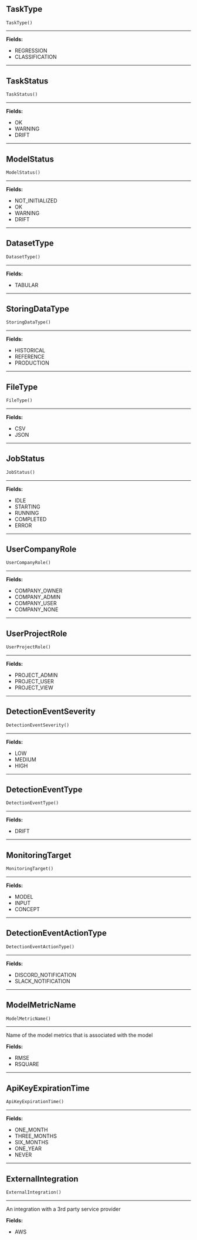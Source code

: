 #


## TaskType
```python 
TaskType()
```


---
**Fields:**

- REGRESSION
- CLASSIFICATION

----


## TaskStatus
```python 
TaskStatus()
```


---
**Fields:**

- OK
- WARNING
- DRIFT

----


## ModelStatus
```python 
ModelStatus()
```


---
**Fields:**

- NOT_INITIALIZED
- OK
- WARNING
- DRIFT

----


## DatasetType
```python 
DatasetType()
```


---
**Fields:**

- TABULAR

----


## StoringDataType
```python 
StoringDataType()
```


---
**Fields:**

- HISTORICAL
- REFERENCE
- PRODUCTION

----


## FileType
```python 
FileType()
```


---
**Fields:**

- CSV
- JSON

----


## JobStatus
```python 
JobStatus()
```


---
**Fields:**

- IDLE
- STARTING
- RUNNING
- COMPLETED
- ERROR

----


## UserCompanyRole
```python 
UserCompanyRole()
```


---
**Fields:**

- COMPANY_OWNER
- COMPANY_ADMIN
- COMPANY_USER
- COMPANY_NONE

----


## UserProjectRole
```python 
UserProjectRole()
```


---
**Fields:**

- PROJECT_ADMIN
- PROJECT_USER
- PROJECT_VIEW

----


## DetectionEventSeverity
```python 
DetectionEventSeverity()
```


---
**Fields:**

- LOW
- MEDIUM
- HIGH

----


## DetectionEventType
```python 
DetectionEventType()
```


---
**Fields:**

- DRIFT

----


## MonitoringTarget
```python 
MonitoringTarget()
```


---
**Fields:**

- MODEL
- INPUT
- CONCEPT

----


## DetectionEventActionType
```python 
DetectionEventActionType()
```


---
**Fields:**

- DISCORD_NOTIFICATION
- SLACK_NOTIFICATION

----


## ModelMetricName
```python 
ModelMetricName()
```


---
Name of the model metrics that is associated with the model

**Fields:**
- RMSE
- RSQUARE

----


## ApiKeyExpirationTime
```python 
ApiKeyExpirationTime()
```


---
**Fields:**

- ONE_MONTH
- THREE_MONTHS
- SIX_MONTHS
- ONE_YEAR
- NEVER

----


## ExternalIntegration
```python 
ExternalIntegration()
```


---
An integration with a 3rd party service provider

**Fields:**
- AWS
